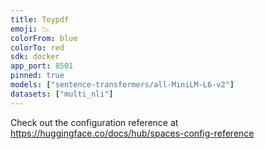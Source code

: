 ```yaml
---
title: Toypdf
emoji: 📉
colorFrom: blue
colorTo: red
sdk: docker
app_port: 8501
pinned: true
models: ["sentence-transformers/all-MiniLM-L6-v2"]
datasets: ["multi_nli"]
---
```


Check out the configuration reference at https://huggingface.co/docs/hub/spaces-config-reference
